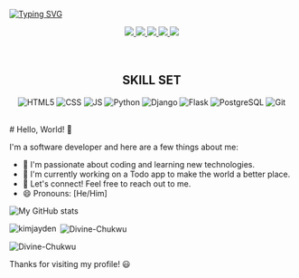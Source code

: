 [![Typing SVG](https://readme-typing-svg.herokuapp.com?color=fd418e&center=true&multiline=true&width=900&size=40&lines=Hello+World,+I'm+Divine+++++++++++)](https://git.io/typing-svg)

 <div align="center"> 
   <a href="https://dipecportfolio.onrender.com" target="_blank">
      <img src="https://img.shields.io/badge/-my_Portfolio-E4B1AB?style=for-the-badge&logo=ko-f&logoColor=white" target="_blank">
   </a>
  <a href = "mailto: dpecchukwu@gmail.com" target="_blank">
      <img src="https://img.shields.io/badge/-Email-%23333?style=for-the-badge&logo=gmail&logoColor=white">
  </a>
  <a href="https://www.linkedin.com/in/divine-chukwu-63bb04145/" target="_blank">
      <img src="https://img.shields.io/badge/-LinkedIn-%230077B5?style=for-the-badge&logo=linkedin&logoColor=white">
   </a> 
   <a href="https://www.instagram.com/code_carol/?igshid=YmMyMTA2M2Y%3D" target="_blank">
      <img src="https://img.shields.io/badge/Instagram-E4405F?style=for-the-badge&logo=instagram&logoColor=white">
   </a> 
   <a href="[https://twitter.com/code_carol](https://twitter.com/Dipec_Pascal)" target="_blank">
      <img src="https://img.shields.io/badge/Twitter-1DA1F2?style=for-the-badge&logo=twitter&logoColor=white">
   </a> 
   </div>
   
   </br>
 
</br>

 <div align="center"> 
  <h2>SKILL SET</h2>
</div>

<div align="center"> 

![HTML5](https://img.shields.io/badge/HTML5-E34F26?style=for-the-badge&logo=html5&logoColor=white)
![CSS](https://img.shields.io/badge/CSS3-1572B6?style=for-the-badge&logo=css3&logoColor=white)
![JS](https://img.shields.io/badge/JavaScript-F7DF1E?style=for-the-badge&logo=javascript&logoColor=black)
![Python](https://img.shields.io/badge/Python-3776AB?style=for-the-badge&logo=python&logoColor=white)
![Django](https://img.shields.io/badge/Django-092E20?style=for-the-badge&logo=django&logoColor=white)
![Flask](https://img.shields.io/badge/Flask-000000?style=for-the-badge&logo=flask&logoColor=white)
![PostgreSQL](https://img.shields.io/badge/PostgreSQL-316192?style=for-the-badge&logo=postgresql&logoColor=white)
![Git](https://img.shields.io/badge/GIT-E44C30?style=for-the-badge&logo=git&logoColor=white)



</div>
<br>
# Hello, World! 👋

I'm a software developer and here are a few things about me:

- 🚀 I'm passionate about coding and learning new technologies.
- 🌱 I'm currently working on a Todo app to make the world a better place.
- 💬 Let's connect! Feel free to reach out to me.
- 😄 Pronouns: [He/Him]

![My GitHub stats](https://github-readme-stats.vercel.app/api?username=dipec001&show_icons=true)
<p><img align="left" src="https://github-readme-stats.vercel.app/api/top-langs?username=dipec001&show_icons=true&locale=en&layout=compact" alt="kimjayden" /></p>

<p>&nbsp;<img align="center" src="https://github-readme-stats.vercel.app/api?username=dipec001&show_icons=true&locale=en" alt="Divine-Chukwu" /></p>

<p><img align="center" src="https://github-readme-streak-stats.herokuapp.com/?user=dipec001&" alt="Divine-Chukwu" /></p>

Thanks for visiting my profile! 😃

